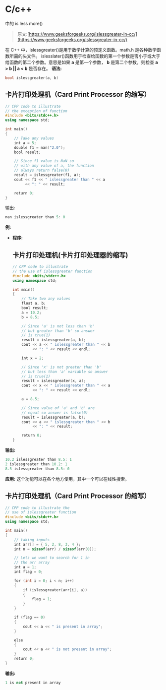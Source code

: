# C/c++

中的 is less more()

> 原文:[https://www.geeksforgeeks.org/islessgreater-in-cc/](https://www.geeksforgeeks.org/islessgreater-in-cc/)

在 C++ 中，islessgreater()是用于数学计算的预定义函数。math.h 是各种数学函数所需的头文件。
islesslater()函数用于检查给函数的第一个参数是否小于或大于给函数的第二个参数。意思是如果 **a** 是第一个参数， **b** 是第二个参数，则检查 **a > b || a < b** 是否存在。
**语法:**

```cpp
bool islessgreater(a, b)
```

## 卡片打印处理机（Card Print Processor 的缩写）

```cpp
// CPP code to illustrate
// the exception of function
#include <bits/stdc++.h>
using namespace std;

int main()
{
    // Take any values
    int a = 5;
    double f1 = nan("2.0");
    bool result;

    // Since f1 value is NaN so
    // with any value of a, the function
    // always return false(0)
    result = islessgreater(f1, a);
    cout << f1 << " islessgreater than " << a
         << ": " << result;

    return 0;
}
```

输出:

```cpp
nan islessgreater than 5: 0
```

**例:**

*   **程序:**

    ## 卡片打印处理机(卡片打印处理器的缩写)

    ```cpp
    // CPP code to illustrate
    // the use of islessgreater function
    #include <bits/stdc++.h>
    using namespace std;

    int main()
    {
        // Take two any values
        float a, b;
        bool result;
        a = 10.2;
        b = 8.5;

        // Since 'a' is not less than 'b'
        // but greater than 'b' so answer
        // is true(1)
        result = islessgreater(a, b);
        cout << a << " islessgreater than " << b
             << ": " << result << endl;

        int x = 2;

        // Since 'x' is not greater than 'b'
        // but less than 'a' variable so answer
        // is true(1)
        result = islessgreater(x, a);
        cout << x << " islessgreater than " << a
             << ": " << result << endl;

        a = 8.5;

        // Since value of 'a' and 'b' are
        // equal so answer is false(0)
        result = islessgreater(a, b);
        cout << a << " islessgreater than " << b
             << ": " << result;

        return 0;
    }
    ```

**输出:**

```cpp
10.2 islessgreater than 8.5: 1
2 islessgreater than 10.2: 1
8.5 islessgreater than 8.5: 0
```

**应用:**
这个功能可以在各个地方使用，其中一个可以在线性搜索。

## 卡片打印处理机（Card Print Processor 的缩写）

```cpp
// CPP code to illustrate the
// use of islessgreater function
#include <bits/stdc++.h>
using namespace std;

int main()
{
    // taking inputs
    int arr[] = { 5, 2, 8, 3, 4 };
    int n = sizeof(arr) / sizeof(arr[0]);

    // Lets we want to search for 1 in
    // the arr array
    int a = 1;
    int flag = 0;

    for (int i = 0; i < n; i++) 
    {
        if (islessgreater(arr[i], a)) 
        {
            flag = 1;
        }
    }

    if (flag == 0) 
    {
        cout << a << " is present in array";
    }

    else 
    {
        cout << a << " is not present in array";
    }
    return 0;
}
```

**输出:**

```cpp
1 is not present in array
```